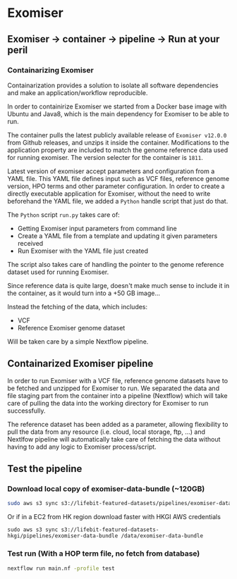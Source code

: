 # Exomiser 

## Exomiser -> container -> pipeline -> Run at your peril

### Containarizing Exomiser

Containarization provides a solution to isolate all software dependencies and make an application/workflow  reproducible.

In order to containirize Exomiser we started from a Docker base image with Ubuntu and Java8, which is the main dependency for Exomiser to be able to run.

The container pulls the latest publicly available release of `Exomiser v12.0.0` from Github releases, and unzips it inside the container. Modifications to the application property are included to match the genome reference data used for running exomiser. The version selecter for the container is `1811`.

Latest version of exomiser accept parameters and configuration from a YAML file. This YAML file defines input such as VCF files, reference genome version, HPO terms and other parameter configuration. In order to create a directly executable application for Exomiser, without the need to write beforehand the YAML file, we added a `Python` handle script that just do that.

The `Python` script `run.py` takes care of:
* Getting Exomiser input parameters from command line
* Create a YAML file from a template and updating it given parameters received
* Run Exomiser with the YAML file just created

The script also takes care of handling the pointer to the genome reference dataset used for running Exomiser. 

Since reference data is quite large, doesn't make much sense to include it in the container, as it would turn into a +50 GB image...

Instead the fetching of the data, which includes:
* VCF
* Reference Exomiser genome dataset

Will be taken care by a simple Nextflow pipeline.

## Containarized Exomiser pipeline

In order to run Exomiser with a VCF file, reference genome datasets have to be fetched and unzipped for Exomiser to run. We separated the data and file staging part from the container into a pipeline (Nextflow) which will take care of pulling the data into the working directory for Exomiser to run successfully.

The reference dataset has been added as a parameter, allowing flexibility to pull the data from any resource (i.e. cloud, local storage, ftp, ...) and Nextlfow pipeline will automatically take care of fetching the data without having to add any logic to Exomiser process/script.


## Test the pipeline

### Download local copy of exomiser-data-bundle (~120GB)

```bash
sudo aws s3 sync s3://lifebit-featured-datasets/pipelines/exomiser-data-bundle /data/exomiser-data-bundle --no-sign-request
```

Or if in a EC2 from HK region download faster with HKGI AWS credentials
```
sudo aws s3 sync s3://lifebit-featured-datasets-hkgi/pipelines/exomiser-data-bundle /data/exomiser-data-bundle
```

### Test run (With a HOP term file, no fetch from database)

```bash
nextflow run main.nf -profile test
```
